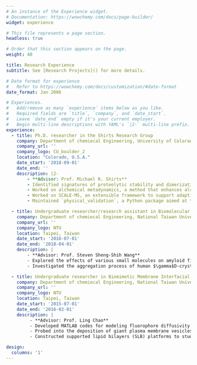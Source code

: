 ```yaml
---
# An instance of the Experience widget.
# Documentation: https://wowchemy.com/docs/page-builder/
widget: experience

# This file represents a page section.
headless: true

# Order that this section appears on the page.
weight: 40

title: Research Experience
subtitle: See [Research Projects]() for more details. 

# Date format for experience
#   Refer to https://wowchemy.com/docs/customization/#date-format
date_format: Jan 2006

# Experiences.
#   Add/remove as many `experience` items below as you like.
#   Required fields are `title`, `company`, and `date_start`.
#   Leave `date_end` empty if it's your current employer.
#   Begin multi-line descriptions with YAML's `|2-` multi-line prefix.
experience:
  - title: Ph.D. researcher in the Shirts Research Group
    company: Department of chemiecal Engineering, University of Colorado Boulder
    company_url: ''
    company_logo: CU_boulder_2
    location: "Colorado, U.S.A."
    date_start: '2018-09-01'
    date_end: ''
    description: |2-
        - **Advisor: Prof. Michael R. Shirts**
        - Identified signatures of proteolytic stability and dimerization propensity in O-glycosylated insulin using molecular dynamics.
        - Worked on alchemical metadynamics, a method that enhances alchemical/configurational sampling in free energy calculations.
        - Worked on SCALE-MS, an extensible framework to support adaptive and asynchronous execution of simulation ensembles.
        - Maintained `physical_validation`, a Python package aimed at testing the physical validity of results from molecular dynamics.

  - title: Undergraduate researcher/research assistant in Biomolecular Engineering Laboratory
    company: Department of chemiecal Engineering, National Taiwan University
    company_url: ''
    company_logo: NTU
    location: Taipei, Taiwan
    date_start: '2016-07-01'
    date_end: '2018-04-01'
    description: |
        - **Advisor: Prof. Steven Sheng-Shih Wang**
        - Explored the effects of various small molecules on amyloid fibrillogensis of hen egg-white lysozyme (HEWL) using various spectroscopic and analytical techniques.
        - Investigated the aggregation process of human $\gamma$D-crystallin (HGDC) using molecular dynamics and molecular docking.

  - title: Undergraduate researcher in Biomimetic Membrane Interfacial Phenomena and Engineering Laboratory
    company: Department of chemiecal Engineering, National Taiwan University
    company_url: ''
    company_logo: NTU
    location: Taipei, Taiwan
    date_start: '2015-07-01'
    date_end: '2016-02-01'
    description: |
         - **Advisor: Prof. Ling Chao**
         - Developed MATLAB codes for modeling fluorophore diffusivity in FRAP experiments ($R^{2} > 0.97$).
         - Probed into the deposition of giant plasma membrane vesicles (GPMVs) on polymer cushions.
         - Constructed supported lipid bilayers (SLB) platforms to study membrane proteins.

design:
  columns: '1'
---
```

